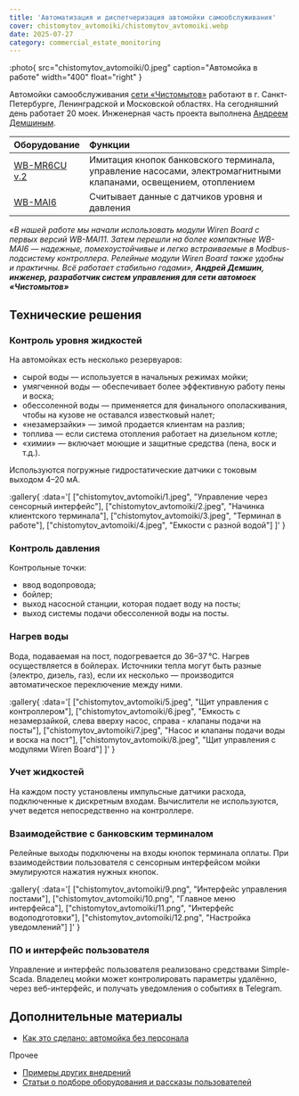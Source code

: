 ```yaml
---
title: 'Автоматизация и диспетчеризация автомойки самообслуживания'
cover: chistomytov_avtomoiki/chistomytov_avtomoiki.webp
date: 2025-07-27
category: commercial_estate_monitoring
---
```


:photo{
    src="chistomytov_avtomoiki/0.jpeg"
    caption="Автомойка в работе"
    width="400"
    float="right"
}

Автомойки самообслуживания [сети «Чистомытов»](https://t.me/chm_zemlya) работают в г. Санкт-Петербурге, Ленинградской и Московской областях. На сегодняшний день работает 20 моек.  Инженерная часть проекта выполнена [Андреем Демшиным](https://t.me/pro_asutp).

| Оборудование | Функции |
| :---- | :---- |
| [WB-MR6CU v.2](https://wirenboard.com/ru/product/WB-MR6CU/) | Имитация кнопок банковского терминала, управление насосами, электромагнитными клапанами, освещением, отоплением |
| [WB-MAI6](https://wirenboard.com/ru/product/wb-mai6/) | Считывает данные с датчиков уровня и давления |


_«В нашей работе мы начали использовать модули Wiren Board с первых версий WB-MAI11. Затем перешли на более компактные WB-MAI6 — надежные, помехоустойчивые и легко встраиваемые в Modbus-подсистему контроллера. Релейные модули Wiren Board также удобны и практичны. Всё работает стабильно годами», **Андрей Демшин, инженер, разработчик систем управления для сети автомоек «Чистомытов»**_

## Технические решения

### Контроль уровня жидкостей

На автомойках есть несколько резервуаров:

* сырой воды — используется в начальных режимах мойки;
* умягченной воды — обеспечивает более эффективную работу пены и воска;
* обессоленной воды — применяется для финального ополаскивания, чтобы на кузове не оставался известковый налет;
* «незамерзайки» — зимой продается клиентам на разлив;
* топлива — если система отопления работает на дизельном котле;
* «химии» — включает моющие и защитные средства (пена, воск и т.д.).

Используются погружные гидростатические датчики с токовым выходом 4–20 мА.

:gallery{
    :data='[
        ["chistomytov_avtomoiki/1.jpeg", "Управление через сенсорный интерфейс"],
        ["chistomytov_avtomoiki/2.jpeg", "Начинка клиентского терминала"],
        ["chistomytov_avtomoiki/3.jpeg", "Терминал в работе"],
        ["chistomytov_avtomoiki/4.jpeg", "Емкости с разной водой"]
    ]'
}

### Контроль давления

Контрольные точки:

* ввод водопровода;
* бойлер;
* выход насосной станции, которая подает воду на посты;
* выход системы подачи обессоленной воды на посты.

### Нагрев воды

Вода, подаваемая на пост, подогревается до 36–37 °C.  Нагрев осуществляется в бойлерах. Источники тепла могут быть разные (электро, дизель, газ), если их несколько — производится автоматическое переключение между ними.

:gallery{
    :data='[
        ["chistomytov_avtomoiki/5.jpeg", "Щит управления с контроллером"],
        ["chistomytov_avtomoiki/6.jpeg", "Емкость с незамерзайкой, слева вверху насос, справа - клапаны подачи на посты"],
        ["chistomytov_avtomoiki/7.jpeg", "Насос и клапаны подачи воды и воска на пост"],
        ["chistomytov_avtomoiki/8.jpeg", "Щит управления с модулями Wiren Board"]
    ]'
}

###  Учет жидкостей

На каждом посту установлены импульсные датчики расхода, подключенные к дискретным входам. Вычислители не используются, учет ведется непосредственно на контроллере.

### Взаимодействие с банковским терминалом

Релейные выходы подключены на входы кнопок терминала оплаты. При взаимодействии пользователя с сенсорным интерфейсом мойки эмулируются нажатия нужных кнопок.

:gallery{
    :data='[
        ["chistomytov_avtomoiki/9.png", "Интерфейс управления постами"],
        ["chistomytov_avtomoiki/10.png", "Главное меню интерфейса"],
        ["chistomytov_avtomoiki/11.png", "Интерфейс водоподготовки"],
        ["chistomytov_avtomoiki/12.png", "Настройка уведомлений"]
    ]'
}

### ПО и интерфейс пользователя

Управление и интерфейс пользователя реализовано средствами Simple-Scada. Владелец мойки может контролировать параметры удалённо, через веб\-интерфейс, и получать уведомления о событиях в Telegram.

## Дополнительные материалы

- [Как это сделано: автомойка без персонала](https://habr.com/ru/companies/wirenboard/articles/929710/)

Прочее

- [Примеры других внедрений](../solutions/)
- [Статьи о подборе оборудования и рассказы пользователей](../articles)
